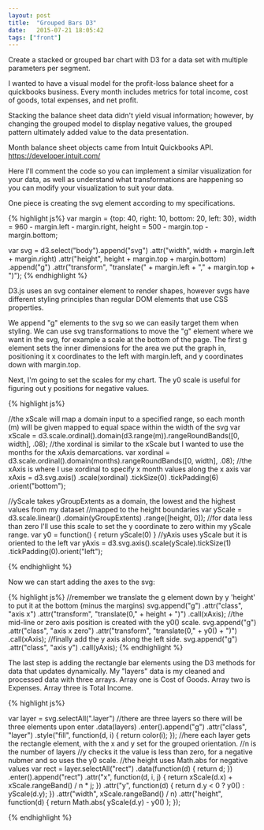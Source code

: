 ```yaml
---
layout: post
title:  "Grouped Bars D3"
date:   2015-07-21 18:05:42
tags: ["front"]
---
```


Create a stacked or grouped bar chart with D3 for a data set with multiple parameters per segment.

I wanted to have a visual model for the profit-loss balance sheet for a quickbooks business. Every month includes metrics for total income, cost of goods, total expenses, and net profit.

Stacking the balance sheet data didn't yield visual information; however, by changing the grouped model to display negative values, the grouped pattern ultimately added value to the data presentation.

Month balance sheet objects came from Intuit Quickbooks API. https://developer.intuit.com/

Here I'll comment the code so you can implement a similar visualization for your data, as well as understand what transformations are happening so you can modify your visualization to suit your data.

One piece is creating the svg element according to my specifications.


{% highlight js%}
 var margin = {top: 40, right: 10, bottom: 20, left: 30},
    width = 960 - margin.left - margin.right,
    height = 500 - margin.top - margin.bottom;

var svg = d3.select("body").append("svg")
    .attr("width", width + margin.left + margin.right)
    .attr("height", height + margin.top + margin.bottom)
    .append("g")
    .attr("transform", "translate(" + margin.left + "," + margin.top + ")");
{% endhighlight %}

D3.js uses an svg container element to render shapes, however svgs have different styling principles than regular DOM elements that use CSS properties.

We append "g" elements to the svg so we can easily target them when styling. We can use svg transformations to move the "g" element where we want in the svg, for example a scale at the bottom of the page. The first g element sets the inner dimensions for the area we put the graph in, positioning it x coordinates to the left with margin.left, and y coordinates down with margin.top.

Next, I'm going to set the scales for my chart. The y0 scale is useful for figuring out y positions for negative values.

{% highlight js%}

//the xScale will map a domain input to a specified range, so each month (m) will be given mapped to equal space within the width of the svg
var xScale = d3.scale.ordinal().domain(d3.range(m)).rangeRoundBands([0, width], .08);
//the xordinal is similar to the xScale but I wanted to use the months for the xAxis demarcations.
var xordinal = d3.scale.ordinal().domain(months).rangeRoundBands([0, width], .08);
//the xAxis is where I use xordinal to specify x month values along the x axis
var xAxis = d3.svg.axis()
    .scale(xordinal)
    .tickSize(0)
    .tickPadding(6)
    .orient("bottom");

//yScale takes yGroupExtents as a domain, the lowest and the highest values from my dataset
//mapped to the height boundaries
var yScale = d3.scale.linear()
    .domain(yGroupExtents)
    .range([height, 0]);
//for data less than zero I'll use this scale to set the y coordinate to zero within my yScale range.
  var y0 = function() {
    return yScale(0)
  }
//yAxis uses yScale but it is oriented to the left
  var yAxis = d3.svg.axis().scale(yScale).tickSize(1)
    .tickPadding(0).orient("left");

{% endhighlight %}

Now we can start adding the axes to the svg:

{% highlight js%}
//remember we translate the g element down by y 'height' to put it at the bottom (minus the margins)
svg.append("g")
    .attr("class", "axis x")
    .attr("transform", "translate(0," + height + ")")
    .call(xAxis);
//the mid-line or zero axis position is created with the y0() scale.
svg.append("g")
    .attr("class", "axis x zero")
    .attr("transform", "translate(0," + y0() + ")")
    .call(xAxis);
//finally add the y axis along the left side.
svg.append("g")
    .attr("class", "axis y")
    .call(yAxis);
{% endhighlight %}

The last step is adding the rectangle bar elements using the D3 methods for data that updates dynamically.
My "layers" data is my cleaned and processed data with three arrays.
Array one is Cost of Goods.
Array two is Expenses.
Array three is Total Income.

{% highlight js%}

var layer = svg.selectAll(".layer")
    //there are three layers so there will be three elements upon enter
    .data(layers)
    .enter().append("g")
    .attr("class", "layer")
    .style("fill", function(d, i) { return color(i); });
//here each layer gets the rectangle element, with the x and y set for the grouped orientation.
//n is the number of layers
//y checks it the value is less than zero, for a negative nubmer and so uses the y0 scale.
//the height uses Math.abs for negative values
var rect = layer.selectAll("rect")
    .data(function(d) { return d; })
    .enter().append("rect")
    .attr("x", function(d, i, j) { return xScale(d.x) + xScale.rangeBand() / n * j; })
    .attr("y", function(d) { return d.y < 0 ? y0() : yScale(d.y); })
    .attr("width", xScale.rangeBand() / n)
    .attr("height", function(d) { return Math.abs( yScale(d.y) - y0() ); });

{% endhighlight %}
